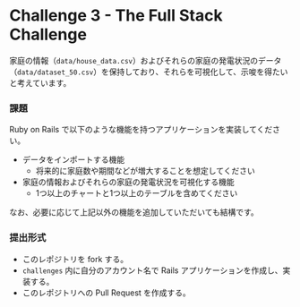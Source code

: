 # Challenge 3 - The Full Stack Challenge

家庭の情報（`data/house_data.csv`）およびそれらの家庭の発電状況のデータ（`data/dataset_50.csv`）を保持しており、それらを可視化して、示唆を得たいと考えています。

### 課題

Ruby on Rails で以下のような機能を持つアプリケーションを実装してください。

- データをインポートする機能
  - 将来的に家庭数や期間などが増大することを想定してください
- 家庭の情報およびそれらの家庭の発電状況を可視化する機能
  - 1つ以上のチャートと1つ以上のテーブルを含めてください

なお、必要に応じて上記以外の機能を追加していただいても結構です。

### 提出形式

* このレポジトリを fork する。
* `challenges` 内に自分のアカウント名で Rails アプリケーションを作成し、実装する。
* このレポジトリへの Pull Request を作成する。
